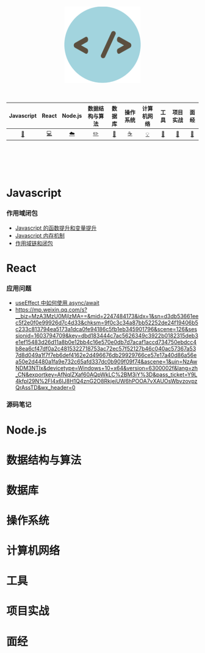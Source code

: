 </div>
<br />
<div align="center" >
    <img src="./assets/Avatar.png" width="200px" >
</div>

<br />
<br />

|      Javascript      | React | Node.js |数据结构与算法| 数据库 |       操作系统        |         计算机网络| 工具 |项目实战| 面经 |
| :---: | :----: | :---: | :----: | :----: | :----: | :----: | :----: | :----: | :----: |
| [:art:](#Javascript) | [:computer:](#React) | [:cloud:](#Node.js) | [:pencil2:](#数据结构与算法) | [:floppy_disk:](#数据库) |[:coffee:](#操作系统)| [:bulb:](#计算机网络) |[:wrench:](#工具)| [:watermelon:](项目实战) |[:memo:](#面经)|

<br />
<br />
<br />



<br>


# Javascript

### 作用域闭包

- [Javascript 的函数提升和变量提升](./Javascript/Javascript的函数提升和变量提升.md)
- [Javascript 内存机制](./Javascript/Javascript内存机制.md)
- [作用域链和闭包](https://github.com/zhangjunjie0730/Blog-javascript/issues/4)

# React

### 应用问题

- [useEffect 中如何使用 async/await]()   
- https://mp.weixin.qq.com/s?__biz=MzA3MzU0MjIzMA==&mid=2247484173&idx=1&sn=d3db53661eec5f2e0f0e99926d7c4d33&chksm=9f0c3c34a87bb52252de24f19406b5c233c813794ea5173a1dca0fe94186c5fb1eb345901796&scene=126&sessionid=1603794709&key=dbd183444c7ac5626349c3922b0182315deb3e1ef15483d26d11a8b0e12bb4c16e570e0db7d7acaf1accd734750ebdcc4b8ea6cf47df0a2c4815322718753ac72ec57f52127b46c040ac57367a537d8d049a1f7f7eb6def4162e2d496676db29929766ce57e17a40d86a56ea50e2d4480a1fa9e732c65afd337dc0b909f09f74&ascene=1&uin=NzAwNDM3NTIx&devicetype=Windows+10+x64&version=6300002f&lang=zh_CN&exportkey=AfNqlZXaf60AQpWkLC%2BM3iY%3D&pass_ticket=Y9L4kfpI29N%2FI4x6IJ8H1Q4znG2O8RkjeiUW6hPOOA7vXAUOsWbvzovpzQrAssTD&wx_header=0

### 源码笔记



# Node.js

# 数据结构与算法



# 数据库



# 操作系统

# 计算机网络

# 工具 



# 项目实战



# 面经